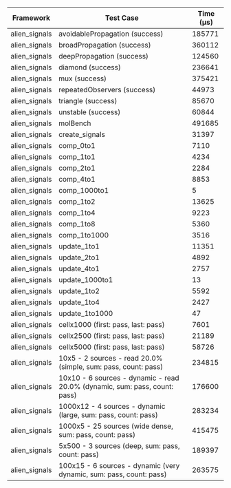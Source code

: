 | Framework | Test Case | Time (μs) |
| --- | --- | --- |
| alien_signals | avoidablePropagation (success) | 185771 |
| alien_signals | broadPropagation (success) | 360112 |
| alien_signals | deepPropagation (success) | 124560 |
| alien_signals | diamond (success) | 236641 |
| alien_signals | mux (success) | 375421 |
| alien_signals | repeatedObservers (success) | 44973 |
| alien_signals | triangle (success) | 85670 |
| alien_signals | unstable (success) | 60844 |
| alien_signals | molBench | 491685 |
| alien_signals | create_signals | 31397 |
| alien_signals | comp_0to1 | 7110 |
| alien_signals | comp_1to1 | 4234 |
| alien_signals | comp_2to1 | 2284 |
| alien_signals | comp_4to1 | 8853 |
| alien_signals | comp_1000to1 | 5 |
| alien_signals | comp_1to2 | 13625 |
| alien_signals | comp_1to4 | 9223 |
| alien_signals | comp_1to8 | 5360 |
| alien_signals | comp_1to1000 | 3516 |
| alien_signals | update_1to1 | 11351 |
| alien_signals | update_2to1 | 4892 |
| alien_signals | update_4to1 | 2757 |
| alien_signals | update_1000to1 | 13 |
| alien_signals | update_1to2 | 5592 |
| alien_signals | update_1to4 | 2427 |
| alien_signals | update_1to1000 | 47 |
| alien_signals | cellx1000 (first: pass, last: pass) | 7601 |
| alien_signals | cellx2500 (first: pass, last: pass) | 21189 |
| alien_signals | cellx5000 (first: pass, last: pass) | 58726 |
| alien_signals | 10x5 - 2 sources - read 20.0% (simple, sum: pass, count: pass) | 234815 |
| alien_signals | 10x10 - 6 sources - dynamic - read 20.0% (dynamic, sum: pass, count: pass) | 176600 |
| alien_signals | 1000x12 - 4 sources - dynamic (large, sum: pass, count: pass) | 283234 |
| alien_signals | 1000x5 - 25 sources (wide dense, sum: pass, count: pass) | 415475 |
| alien_signals | 5x500 - 3 sources (deep, sum: pass, count: pass) | 189397 |
| alien_signals | 100x15 - 6 sources - dynamic (very dynamic, sum: pass, count: pass) | 263575 |
